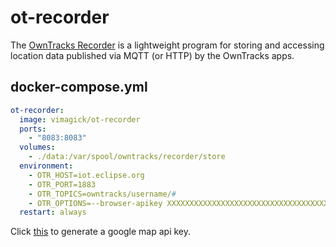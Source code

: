 ot-recorder
===========

The [OwnTracks Recorder][1] is a lightweight program for storing and accessing
location data published via MQTT (or HTTP) by the OwnTracks apps.

## docker-compose.yml

```yaml
ot-recorder:
  image: vimagick/ot-recorder
  ports:
    - "8083:8083"
  volumes:
    - ./data:/var/spool/owntracks/recorder/store
  environment:
    - OTR_HOST=iot.eclipse.org
    - OTR_PORT=1883
    - OTR_TOPICS=owntracks/username/#
    - OTR_OPTIONS=--browser-apikey XXXXXXXXXXXXXXXXXXXXXXXXXXXXXXXXXXXXXXX
  restart: always
```

Click [this][2] to generate a google map api key.

[1]: https://github.com/owntracks/recorder
[2]: https://developers.google.com/maps/documentation/javascript/?authuser=1
